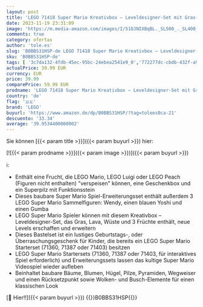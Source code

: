 ```yaml
---
layout: post
title: 'LEGO 71418 Super Mario Kreativbox – Leveldesigner-Set mit Gras-  Lava- und Wüstenmodellen zum Kombinieren mit Starterset  Spielzeug Figuren für Kinder  Multicolour'
date: 2023-11-19 23:31:09
image: 'https://m.media-amazon.com/images/I/51OJNIXBqBL._SL500_._SL400_.jpg'
comments: true
category: ofertas
author: 'tole.es'
slug: 'B0BBS31HSP-de LEGO 71418 Super Mario Kreativbox – Leveldesigner-Set mit...'
sku: 'B0BBS31HSP-de'
tags: [ '3c7da132-4fdb-45ec-95bc-24ebea2541e9_0','772277dc-cbdb-432f-a915-25a321e9ed8c_0','772277dc-cbdb-432f-a915-25a321e9ed8c_4401','Arborist Merchandising Root','Bauspielzeug & Konstruktionsspielzeug','Bauspielzeugsets','Bereit für den Schulanfang','Best Selling','Custom Stores','LEGO','Lernaktivitäten und MINT','Selektion1','Self Service','Special Features Stores','Spiele, Spielzeug und Sammlerstücke für große Kinder','Spielzeug','Stores','e26659c6-d1cd-45cb-800b-2f9b432b8572_0','e26659c6-d1cd-45cb-800b-2f9b432b8572_5901','lego','​Bücher','🇩🇪', ]
actualPrice: 39.99 EUR
currency: EUR
price: 39.99
comparePrice: 59.99 EUR
prodname: 'LEGO 71418 Super Mario Kreativbox – Leveldesigner-Set mit Gras-  Lava- und Wüstenmodellen zum Kombinieren mit Starterset  Spielzeug Figuren für Kinder  Multicolour'
country: 'de'
flag: '🇩🇪'
brand: 'LEGO'
buyurl: 'https://www.amazon.de/dp/B0BBS31HSP/?tag=tolees0ca-21'
descuento: '33.34'
average: '39.9534400000002'
---
```


Sie können [{{< param title >}}]({{< param buyurl >}}) hier:

[![{{< param prodname >}}]({{< param image >}})]({{< param buyurl >}})

ℹ️:

- Enthält eine Frucht, die LEGO Mario, LEGO Luigi oder LEGO Peach (Figuren nicht enthalten) "verspeisen" können, eine Geschenkbox und ein Superpilz mit Funktionsstein
- Dieses baubare Super Mario Spiel-Erweiterungsset enthält außerdem 3 LEGO Super Mario Sammelfiguren: Wendy, einen blauen Yoshi und einen Gumba
- LEGO Super Mario Spieler können mit diesem Kreativbox – Leveldesigner-Set, das Gras, Lava, Wüste und 3 Früchte enthält, neue Levels erschaffen und erweitern
- Dieses Bastelset ist ein lustiges Geburtstags-, oder Überraschungsgeschenk für Kinder, die bereits ein LEGO Super Mario Starterset (71360, 71387 oder 71403) besitzen
- LEGO Super Mario Startersets (71360, 71387 oder 71403, für interaktives Spiel erforderlich) und Erweiterungssets lassen das kultige Super Mario Videospiel wieder aufleben
- Beinhaltet baubare Bäume, Blumen, Hügel, Pilze, Pyramiden, Wegweiser und einen Rücksetzpunkt sowie Wolken- und Busch-Elemente für einen klassischen Look

[🛒 Hier!!]({{< param buyurl >}})
{{<world>}}B0BBS31HSP{{</world>}}
